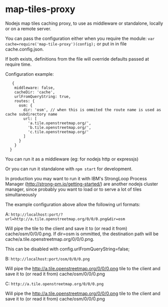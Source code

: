 # map-tiles-proxy
Nodejs map tiles caching proxy, to use as middleware or standalone, locally or on a remote server.

You can pass the configuration either when you require the module:
```var cache=require('map-tile-proxy')(config);```
or put in in file cache.config.json.

If both exists, definitions from the file will override defaults passed at require time.

Configuration example:
```
   {                                                                                                 
    middleware: false,
    cacheDir: 'cache',
    urlFromQueryString: true,
    routes: {
      osm: {
        dir: 'osm', // when this is ommited the route name is used as cache subdirectory name
        url: [
          'a.tile.openstreetmap.org/',
          'b.tile.openstreetmap.org/',
          'c.tile.openstreetmap.org/'
        ]
      }
    }
  }  
```

You can run it as a middleware (eg: for nodejs http or expressjs)

Or you can run it standalone with ```npm start``` for development.

In production you may want to run it with IBM's StrongLoop Process Manager (http://strong-pm.io/getting-started/) are another nodejs cluster manager, since probably you want to load or to serve a lot of tiles simultaneously

The example configuration above allow the following url formats:

A: ```http://localhost:port/?url=http://a.tile.openstreetmap.org/0/0/0.png&dir=osm```
 
  Will pipe the tile to the client and save it to (or read it from) cache/osm/0/0/0.png. If dir=osm is ommitted, the destination path will be cache/a.tile.openstreetmap.org/0/0/0.png.
  
  This can be disabled with config.urlFromQueryString=false;

B: ```http://localhost:port/osm/0/0/0.png```

  Will pipe the http://a.tile.openstreetmap.org/0/0/0.png tile to the client and save it to (or read it from) cache/osm/0/0/0.png

C: ```http://a.tile.openstreetmap.org/0/0/0.png```

  Will pipe the http://a.tile.openstreetmap.org/0/0/0.png tile to the client and save it to (or read it from) cache/osm/0/0/0.png
